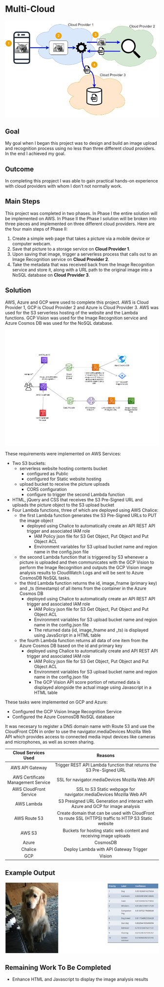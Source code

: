 # Multi-Cloud
![Alt text](images/MultiCloud.png?raw=true "Multi-Cloud Architecture")

Goal
----
My goal when I began this project was to design and build an image upload and recognition process using no less than three different cloud providers.  In the end I achieved my goal.

Outcome
-------
In completing this propject I was able to gain practical hands-on experience with cloud providers with whom I don't not normally work.

Main Steps
----------
This project was completed in two phases.  In Phase I the entire solution will be implemented on AWS.  In Phase II the Phase I solution will be broken into three pieces and implemented on three different cloud providers.  Here are the four main steps of Phase II:

1. Create a simple web page that takes a picture via a mobile device or computer webcam.
2. Save that picture to a storage service on **Cloud Provider 1**.
3. Upon saving that image, trigger a serverless process that calls out to an Image Recognition service on 
**Cloud Provider 2**.
4. Take the metadata that was received back from the Image Recognition service and store it, along with a URL path to the original image into a NoSQL database on **Cloud Provider 3**.

Solution
--------
AWS, Azure and GCP were used to complete this project.
AWS is Cloud Provider 1, GCP is Cloud Provider 2 and  Azure is Cloud Provider 3.  AWS was used for the S3 serverless hosting of the website and the Lambda functions.  GCP Vision was used for the Image Recognition service and Azure Cosmos DB was used for the NoSQL database.

![Alt text](images/multi-cloud.png?raw=true "Brian's Multi-Cloud Architecture")

These requirements were implemented on AWS Services:
* Two S3 buckets:
  * serverless website hosting contents bucket
    * configured as Public
    * configured for Static website hosting
  * upload bucket to receive the picture uploads
    * CORS configuration
    * configure to trigger the second Lambda function
* HTML, jQuery and CSS that receives the S3 Pre-Signed URL and uploads the picture object to the S3 upload bucket
* Four Lambda functions, three of which are deployed using AWS Chalice:
  * the first Lambda function generates the S3 Pre-Signed URLs to PUT the image object
    * deployed using Chalice to automatically create an API REST API trigger and associated IAM role
      * IAM Policy json file for S3 Get Object, Put Object and Put Object ACL
      * Environment variables for S3 upload bucket name and region name in the config.json file
  * the second Lambda function that is triggered by S3 whenever a picture is uploaded and then communicates with the GCP Vision to perform the Image Recognition and outputs the GCP Vision image analysis results to 
  CloudWatch Logs and will be sent to Azure CosmosDB NoSQL tasks.
  * the third Lambda function returns the id, image_fname (primary key) and _ts (timestamp) of all items from the container in the Azure Cosmos DB
    * deployed using Chalice to automatically create an API REST API trigger and associated IAM role
      * IAM Policy json file for S3 Get Object, Put Object and Put Object ACL
      * Environment variables for S3 upload bucket name and region name in the config.json file
      * The returned data (id, image_fname and _ts) is displayed using JavaScript in a HTML table
  * the fourth Lambda function returns all data of one item from the Azure Cosmos DB based on the id and primary key
    * deployed using Chalice to automatically create and API REST API trigger and associated IAM role
      * IAM Policy json file for S3 Get Object, Put Object and Put Object ACL
      * Environment variables for S3 upload bucket name and region name in the config.json file
      * The GCP Vision API score portion of returned data is displayed alongside the actual image using Javascript in a HTML table
  
These tasks were implemented on GCP and Azure:
* Configured the GCP Vision Image Recognition Service
* Configured the Azure CosmosDB NoSQL database

It was necesary to register a DNS domain name with Route 53 and use the CloudFront CDN in order to use the navigator.mediaDevices Mozilla Web API which provides access to connected media input devices like cameras and microphones, as well as screen sharing.

| Cloud Services Used | Reasons |
| :-----------------: | :-----: |
| AWS API Gateway | Trigger REST API Lambda function that returns the S3 Pre-Signed URL |
| AWS Certificate Management Service | SSL for navigator.mediaDevices Mozilla Web API |
| AWS CloudFront Service | SSL to S3 Static webpage for navigator.mediaDevices Mozilla Web API | 
| AWS Lambda | S3 Presigned URL Generation and interact with Azure and GCP for image analysis |
| AWS Route 53 | Create domain that can be used with CloudFront to route SSL (HTTPS) traffic to HTTP S3 Static website |
| AWS S3 | Buckets for hosting static web content and receiving image uploads |
| Azure | CosmosDB |
| Chalice | Deploy Lambda with API Gateway Trigger |
| GCP | Vision |

Example Output
--------------
![Alt text](images/example-output.png?raw=true "Example Output of Multi-Cloud Image Analysis Project")

Remaining Work To Be Completed
------------------------------
* Enhance HTML and Javascript to display the image analysis results
